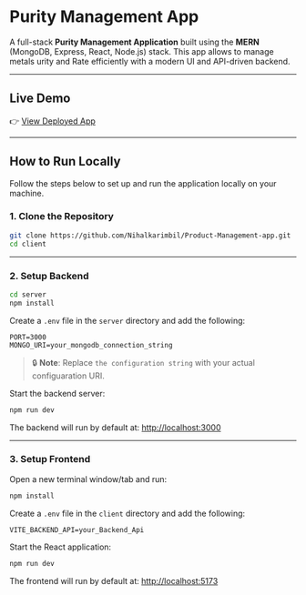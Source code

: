 
# Purity Management App

A full-stack **Purity Management Application** built using the **MERN** (MongoDB, Express, React, Node.js) stack. This app allows to manage metals urity and Rate efficiently with a modern UI and API-driven backend.

---

##  Live Demo

👉 [View Deployed App](https://product-management-app-blush.vercel.app)

---

##  How to Run Locally

Follow the steps below to set up and run the application locally on your machine.

### 1. Clone the Repository

```bash
git clone https://github.com/Nihalkarimbil/Product-Management-app.git
cd client
```

---

### 2. Setup Backend

```bash
cd server
npm install
```

Create a `.env` file in the `server` directory and add the following:

```
PORT=3000
MONGO_URI=your_mongodb_connection_string
```

> 🔒 **Note**: Replace `the configuration string` with your actual configuaration URI.

Start the backend server:

```bash
npm run dev
```

The backend will run by default at: [http://localhost:3000](http://localhost:3000)

---

### 3. Setup Frontend

Open a new terminal window/tab and run:

```bash
npm install
```

Create a `.env` file in the `client` directory and add the following:

```
VITE_BACKEND_API=your_Backend_Api
```

Start the React application:

```bash
npm run dev
```

The frontend will run by default at: [http://localhost:5173](http://localhost:5173)

